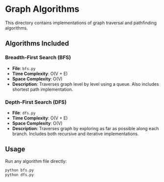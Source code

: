 # Graph Algorithms

This directory contains implementations of graph traversal and pathfinding algorithms.

## Algorithms Included

### Breadth-First Search (BFS)
- **File**: `bfs.py`
- **Time Complexity**: O(V + E)
- **Space Complexity**: O(V)
- **Description**: Traverses graph level by level using a queue. Also includes shortest path implementation.

### Depth-First Search (DFS)
- **File**: `dfs.py`
- **Time Complexity**: O(V + E)
- **Space Complexity**: O(V)
- **Description**: Traverses graph by exploring as far as possible along each branch. Includes both recursive and iterative implementations.

## Usage

Run any algorithm file directly:
```bash
python bfs.py
python dfs.py
```
